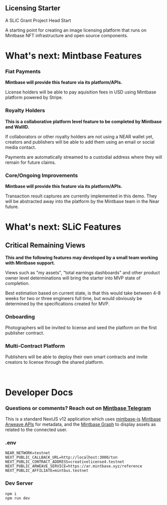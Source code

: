 ## Licensing Starter

A SLiC Grant Project Head Start

A starting point for creating an image licensing platform that runs on Mintbase NFT infrastructure and open source components.

# What's next: Mintbase Features

### Fiat Payments
**Mintbase will provide this feature via its platform/APIs.**

License holders will be able to pay aquisition fees in USD using Mintbase platform powered by Stripe.

### Royalty Holders

**This is a collaborative platform level feature to be completed by Mintbase and WallID.**

If collaborators or other royalty holders are not using a NEAR wallet yet, creators and publishers will be able to add them using an email or social media contact.

Payments are automatically streamed to a custodial address where they will remain for future claims.

### Core/Ongoing Improvements
**Mintbase will provide this feature via its platform/APIs.**

Transaction result captures are currently implemented in this demo. They will be abstracted away into the platform by the Mintbase team in the Near future.


# What's next: SLiC Features
## Critical Remaining Views

**This and the following features may developed by a small team working with Mintbase support.**

Views such as "my assets", "total earnings dashboards" and other product owner level determinations will bring the starter into MVP state of completion.

Best estimation based on current state, is that this would take between 4-8 weeks for two or three engineers full time, but would obviously be determined by the specifications created for MVP.

### Onboarding

Photographers will be invited to license and seed the platform on the first publisher contract.

### Multi-Contract Platform

Publishers will be able to deploy their own smart contracts and invite creators to license through the shared platform.


<br>

# Developer Docs

### Questions or comments? Reach out on [Mintbase Telegram](https://t.me/mintdev)

This is a standard NextJS v12 application which uses [mintbase-js](https://docs.mintbase.xyz/dev/mintbase-sdk-ref) [Mintbase Arweave APIs](https://docs.mintbase.xyz/dev/metadata) for metadata, and the [Mintbase Graph](https://docs.mintbase.xyz/dev/mintbase-graph) to display assets as related to the connected user.


### .env

```
NEAR_NETWORK=testnet
NEXT_PUBLIC_CALLBACK_URL=http://localhost:3000/txn
NEXT_PUBLIC_CONTRACT_ADDRESS=creativelicense4.testnet
NEXT_PUBLIC_ARWEAVE_SERVICE=https://ar.mintbase.xyz/reference
NEXT_PUBLIC_AFFILIATE=mintbus.testnet
```

### Dev Server

```
npm i
npm run dev
```

